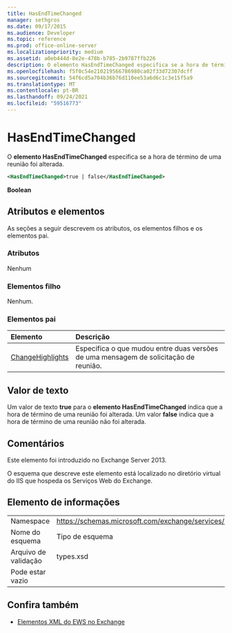```yaml
---
title: HasEndTimeChanged
manager: sethgros
ms.date: 09/17/2015
ms.audience: Developer
ms.topic: reference
ms.prod: office-online-server
ms.localizationpriority: medium
ms.assetid: a0eb444d-8e2e-478b-b785-2b9787ffb226
description: O elemento HasEndTimeChanged especifica se a hora de término de uma reunião foi alterada.
ms.openlocfilehash: f5f0c54e210219566786980ca02f33d72307dcff
ms.sourcegitcommit: 54f6cd5a704b36b76d110ee53a6d6c1c3e15f5a9
ms.translationtype: MT
ms.contentlocale: pt-BR
ms.lasthandoff: 09/24/2021
ms.locfileid: "59516773"
---
```

# <a name="hasendtimechanged"></a>HasEndTimeChanged

O **elemento HasEndTimeChanged** especifica se a hora de término de uma reunião foi alterada. 
  
```XML
<HasEndTimeChanged>true | false</HasEndTimeChanged>
```

 **Boolean**
## <a name="attributes-and-elements"></a>Atributos e elementos

As seções a seguir descrevem os atributos, os elementos filhos e os elementos pai.
  
### <a name="attributes"></a>Atributos

Nenhum
  
### <a name="child-elements"></a>Elementos filho

Nenhum.
  
### <a name="parent-elements"></a>Elementos pai

|**Elemento**|**Descrição**|
|:-----|:-----|
|[ChangeHighlights](changehighlights.md) <br/> |Especifica o que mudou entre duas versões de uma mensagem de solicitação de reunião.  <br/> |
   
## <a name="text-value"></a>Valor de texto

Um valor de texto **true** para o **elemento HasEndTimeChanged** indica que a hora de término de uma reunião foi alterada. Um valor **false** indica que a hora de término de uma reunião não foi alterada. 
  
## <a name="remarks"></a>Comentários

Este elemento foi introduzido no Exchange Server 2013.
  
O esquema que descreve este elemento está localizado no diretório virtual do IIS que hospeda os Serviços Web do Exchange.
  
## <a name="element-information"></a>Elemento de informações

|||
|:-----|:-----|
|Namespace  <br/> |https://schemas.microsoft.com/exchange/services/2006/types  <br/> |
|Nome do esquema  <br/> |Tipo de esquema  <br/> |
|Arquivo de validação  <br/> |types.xsd  <br/> |
|Pode estar vazio  <br/> ||
   
## <a name="see-also"></a>Confira também



- [Elementos XML do EWS no Exchange](ews-xml-elements-in-exchange.md)

